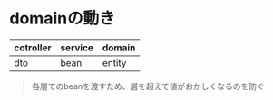 # domainの動き

| cotroller | service | domain |  
|:---------|:---------|:---------|
| dto | bean | entity |

> 各層でのbeanを渡すため、層を超えて値がおかしくなるのを防ぐ

